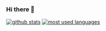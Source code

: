 ### Hi there 👋

[![github stats](https://github-readme-stats.vercel.app/api?username=baileyjames&show_icons=true&count_private=true&theme=radical)](https://github.com/baileyjames)
[![most used languages](https://github-readme-stats.vercel.app/api/top-langs/?username=baileyjames&layout=compact&show_icons=true&count_private=true&theme=radical)](https://github.com/BaileyJames)

